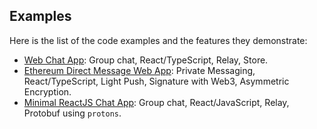## Examples

Here is the list of the code examples and the features they demonstrate: 

- [Web Chat App](web-chat): Group chat, React/TypeScript, Relay, Store.
- [Ethereum Direct Message Web App](eth-dm): Private Messaging, React/TypeScript, Light Push, Signature with Web3, Asymmetric Encryption.
- [Minimal ReactJS Chat App](min-react-js-chat): Group chat, React/JavaScript, Relay, Protobuf using `protons`.
